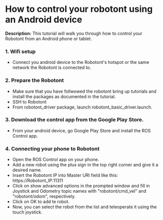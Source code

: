 # How to control your robotont using an Android device
**Description:** This tutorial will walk you through how to control your Robotont from an Android phone or tablet.
### 1. Wifi setup
* Connect you android device to the Robotont's hotspot or the same network the Robotont is connected to.
### 2. Prepare the Robotont
* Make sure that you have follwowed the robotont bring up tutorials and install the packages as documented in the tutorial.
* SSH to Robotont
* From robotont_driver package, launch robotont_basic_driver.launch.
### 3. Download the control app from the Google Play Store. 
* From your android device, go Google Play Store and install the ROS Control app.
### 4. Connecting your phone to Robotont
* Open the ROS Control app on your phone.
* Add a new robot using the plus sign in the top right corner and give it a desired name.
* Insert the Robotont IP into Master URI field like this: https://Robotont_IP:11311
* Click on show advanced options in the prompted window and fill in Joystick and Odometry topic names with "robotont/cmd_vel" and "robotont/odom", respectively.
* Click on OK to add te robot.
* Now, you can select the robot from the list and teleoperate it using the touch joystick.
